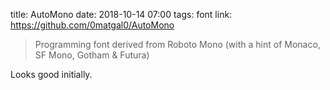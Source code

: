 title: AutoMono
date: 2018-10-14 07:00
tags: font
link: https://github.com/0matgal0/AutoMono

> Programming font derived from Roboto Mono (with a hint of Monaco, SF Mono, Gotham & Futura)

Looks good initially.
